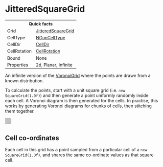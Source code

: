# JitteredSquareGrid

<table>
<tr><th colspan="2">Quick facts</th></tr>
<tr><td>Grid</td><td><a href="xref:Sylves.JitteredSquareGrid">JitteredSquareGrid</a></td></tr>
<tr><td>CellType</td><td><a href="xref:Sylves.NGonCellType">NGonCellType</a></td></tr>
<tr><td>CellDir</td><td><a href="xref:Sylves.CellDir">CellDir</a></td></tr>
<tr><td>CellRotation</td><td><a href="xref:Sylves.CellRotation">CellRotation</a></td></tr>
<tr><td>Bound</td><td>None</td></tr>
<tr><td>Properties</td><td>2d, Planar, Infinite</td></tr>
</table>

An infinite version of the <a href="voronoigrid.md">VoronoiGrid</a> where the points are drawn from a known distribution.

To calculate the points, start with a unit square grid (i.e. `new SquareGrid(1.0f)`) and then generate a point uniformly randomly inside each cell. A Voronoi diagram is then generated for the cells. In practise, this works by generating Voronoi diagrams for chunks of cells, then stitching them together.

<img class="grid-thumb" src="../../images/grids/jitteredsquare.svg" /></img>

## Cell co-ordinates

Each cell in this grid has a point sampled from a particular cell of a `new SquareGrid(1.0f)`, and shares the same co-ordinate values as that square cell.

